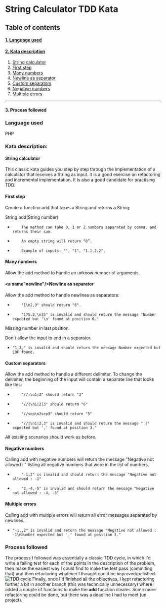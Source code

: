# String Calculator TDD Kata

## Table of contents

#### [1. Language used](#languageused)

#### [2. Kata description](#katadescription)

1. [String calculator](#stringcalculator)
2. [First step](#firststep)
3. [Many numbers](#manynumbers)
4. [Newline as separator](#newline)
5. [Custom separators](#customseparators)
6. [Negative numbers](#negativenumbers)
7. [Multiple errors](#multipleerrors)

------------


#### 3. Process followed

###  <a name="languageused"/>Language used

PHP

###  <a name="katadescription"/> Kata description:

#### <a name="stringcalculator"/>String calculator

This classic kata guides you step by step through the implementation of a calculator that receives a String as input. It is a good exercise on refactoring and incremental implementation. It is also a good candidate for practising TDD.

#### <a name="firststep"/>First step

Create a function add that takes a String and returns a String:

String add(String number)

-         The method can take 0, 1 or 2 numbers separated by comma, and returns their sum.
-         An empty string will return “0”.
-         Example of inputs: "", "1", "1.1,2.2".

#### <a name="manynumbers"/>Many numbers

Allow the add method to handle an unknow number of arguments.

#### <a name"newline"/>Newline as separator

Allow the add method to handle newlines as separators:

-         "1\n2,3" should return "6".
-         "175.2,\n35" is invalid and should return the message "Number expected but '\n' found at position 6."

Missing number in last position

Don't allow the input to end in a separator.

-     "1,3," is invalid and should return the message Number expected but EOF found.

#### <a name="customseparators"/> Custom separators

Allow the add method to handle a different delimiter. To change the delimiter, the beginning of the input will contain a separate line that looks like this:

-         "//;\n1;2" should return "3"
-         "//|\n1|2|3" should return "6"
-         "//sep\n2sep3" should return "5"
-         "//|\n1|2,3" is invalid and should return the message "'|' expected but ',' found at position 3."

All existing scenarios should work as before.

#### <a name="negativenumbres"/> Negative numbers

Calling add with negative numbers will return the message "Negative not allowed : " listing all negative numbers that were in the list of numbers.

-         "-1,2" is invalid and should return the message "Negative not allowed : -1"
-         "2,-4,-5" is invalid and should return the message "Negative not allowed : -4, -5"

#### <a name="multipleerrors"/>Multiple errors

Calling add with multiple errors will return all error messages separated by newlines.

-     "-1,,2" is invalid and return the message "Negative not allowed : -1\nNumber expected but ',' found at position 3."

###  <a name="processfollowed"/>Process followed

The process I followed was essentially a classic  TDD cycle, in which I'd write a  failing test for each of the points in the description of the problem, then make the easiest way I could find to make the test pass (commiting that) and then refactoring whatever I thought could be improved/polished.
![TDD cycle](https://www.qrry.com/wp-content/uploads/2020/03/test-driven-development-TDD.png "TDD Cycle")
Finally, once I'd finished all the objectives, I kept refactoring further a bit in another branch (this was technically unnecessary) where I added a couple of functions to make the **add** function clearer. Some more refactoring could be done, but there was a deadline I had to meet (uni project).
